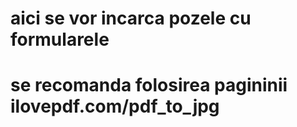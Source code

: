 # aici se vor incarca pozele cu formularele
# se recomanda folosirea pagininii ilovepdf.com/pdf_to_jpg